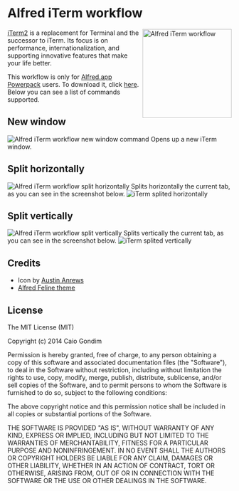 # Alfred iTerm workflow

<img src="https://raw.github.com/caiogondim/alfred-iterm-workflow/master/img/logo.png" alt="Alfred iTerm workflow" align="right" width="200px" />

[iTerm2](http://www.iterm2.com) is a replacement for Terminal and the successor
to iTerm. Its focus is on performance, internationalization, and supporting
innovative features that make your life better.

This workflow is only for [Alfred.app](http://www.alfredapp.com/)
[Powerpack](https://buy.alfredapp.com/) users. To download it, click
[here](https://github.com/caiogondim/alfred-iterm-workflow/raw/master/iTerm.alfredworkflow).
Below you can see a list of commands supported.


## New window

<img src="https://raw.github.com/caiogondim/alfred-iterm-workflow/master/img/new-window.png" alt="Alfred iTerm workflow new window command" />
Opens up a new iTerm window.


## Split horizontally

<img src="https://raw.github.com/caiogondim/alfred-iterm-workflow/master/img/split-horizontally.png" alt="Alfred iTerm workflow split horizontally" />
Splits horizontally the current tab, as you can see in the screenshot below.
<img src="https://raw.github.com/caiogondim/alfred-iterm-workflow/master/img/iterm-splited-horizontally.png" alt="iTerm splited horizontally" />


## Split vertically

<img src="https://raw.github.com/caiogondim/alfred-iterm-workflow/master/img/split-vertically.png" alt="Alfred iTerm workflow split vertically" />
Splits vertically the current tab, as you can see in the screenshot below.
<img src="https://raw.github.com/caiogondim/alfred-iterm-workflow/master/img/iterm-splited-vertically.png" alt="iTerm splited vertically" />


## Credits
- Icon by [Austin Anrews](http://thenounproject.com/Templarian/)
- [Alfred Feline theme](https://github.com/caiogondim/alfred-feline-theme)


## License
The MIT License (MIT)

Copyright (c) 2014 Caio Gondim

Permission is hereby granted, free of charge, to any person obtaining a copy
of this software and associated documentation files (the "Software"), to deal
in the Software without restriction, including without limitation the rights
to use, copy, modify, merge, publish, distribute, sublicense, and/or sell
copies of the Software, and to permit persons to whom the Software is
furnished to do so, subject to the following conditions:

The above copyright notice and this permission notice shall be included in all
copies or substantial portions of the Software.

THE SOFTWARE IS PROVIDED "AS IS", WITHOUT WARRANTY OF ANY KIND, EXPRESS OR
IMPLIED, INCLUDING BUT NOT LIMITED TO THE WARRANTIES OF MERCHANTABILITY,
FITNESS FOR A PARTICULAR PURPOSE AND NONINFRINGEMENT. IN NO EVENT SHALL THE
AUTHORS OR COPYRIGHT HOLDERS BE LIABLE FOR ANY CLAIM, DAMAGES OR OTHER
LIABILITY, WHETHER IN AN ACTION OF CONTRACT, TORT OR OTHERWISE, ARISING FROM,
OUT OF OR IN CONNECTION WITH THE SOFTWARE OR THE USE OR OTHER DEALINGS IN THE
SOFTWARE.
